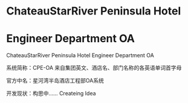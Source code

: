 # ChateauStarRiver Peninsula Hotel 
# Engineer Department OA

ChateauStarRiver Peninsula Hotel Engineer Department OA

系统简称：CPE-OA 来自集团英文、酒店名、部门名称的各英语单词首字母 

官方中名：星河湾半岛酒店工程部OA系统

开发现状：构思中……  Createing Idea
